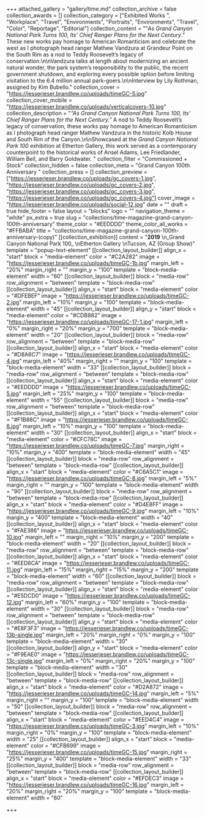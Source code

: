 +++
attached_gallery = "gallery/time.md"
collection_archive = false
collection_awards = []
collection_category = ["Exhibited Works ", "Workplace", "Travel", "Environments", "Portraits", "Environments", "Travel", "Color", "Reportage", "Editorial"]
collection_content = "“_As Grand Canyon National Park Turns 100, Its’ Chief Ranger Plans for the Next Century_.” These new works pay homage to American Romanticism and celebrate the west as I photograph head ranger Mathew Vandzura at Grandeur Point on the South Rim as a nod to Teddy Roosevelt’s legacy of conservation.\n\nVandzura talks at length about modernizing an ancient natural wonder, the park system’s responsibility to the public, the recent government shutdown, and exploring every possible option before limiting visitation to the 6.4 million annual park-goers.\n\nInterview by Lily Rothman, assigned by Kim Bubello."
collection_cover = "https://jesserieser.brandlew.co/uploads/timeGC-5.jpg"
collection_cover_mobile = "https://jesserieser.brandlew.co/uploads/verticalcovers-10.jpg"
collection_description = "_“As Grand Canyon National Park Turns 100, Its’ Chief Ranger Plans for the Next Century.”_ A nod to Teddy Roosevelt’s legacy of conservation, these works pay homage to American Romanticism as I photograph head ranger Mathew Vandzura in the historic Kolb House and South Rim of the Canyon.\n\nShowcased at the _Grand Canyon National Park 100_ exhibition at Etherton Gallery, this work served as a contemporary counterpoint to the historical works of Ansel Adams, Lee Friedlander, William Bell, and Barry Goldwater. "
collection_filter = "Commissioned + Stock"
collection_hidden = false
collection_meta = "Grand Canyon 100th Anniversary "
collection_press = []
collection_preview = ["https://jesserieser.brandlew.co/uploads/gc_covers-1.jpg", "https://jesserieser.brandlew.co/uploads/gc_covers-2.jpg", "https://jesserieser.brandlew.co/uploads/gc_covers-3.jpg", "https://jesserieser.brandlew.co/uploads/gc_covers-4.jpg"]
cover_image = "https://jesserieser.brandlew.co/uploads/social-12.jpg"
date = ""
draft = true
hide_footer = false
layout = "blocks"
logo = ""
navigation_theme = "white"
px_extra = true
slug = "collections/time-magazine-grand-canyon-100th-anniversary"
theme_color = "#EEDDDD"
theme_color_all_works = "#FFBABA"
title = "collections/time-magazine-grand-canyon-100th-anniversary-(copy)"
[[collection_exhibition]]
content = "**2019**  \n_Grand Canyon National Park 100_  \nEtherton Gallery  \nTucson, AZ (Group Show)"
template = "popup-text-element"
[[collection_layout_builder]]
align_x = "start"
block = "media-element"
color = "#C2A282"
image = "https://jesserieser.brandlew.co/uploads/timeGC-1b.jpg"
margin_left = "20%"
margin_right = ""
margin_y = "100"
template = "block-media-element"
width = "60"
[[collection_layout_builder]]
block = "media-row"
row_alignment = "between"
template = "block-media-row"
[[collection_layout_builder]]
align_x = "start"
block = "media-element"
color = "#DFEBEF"
image = "https://jesserieser.brandlew.co/uploads/timeGC-2.jpg"
margin_left = "10%"
margin_y = "100"
template = "block-media-element"
width = "45"
[[collection_layout_builder]]
align_y = "start"
block = "media-element"
color = "#CDB882"
image = "https://jesserieser.brandlew.co/uploads/timeGC-17-1.jpg"
margin_left = "0%"
margin_right = "20%"
margin_y = "700"
template = "block-media-element"
width = "20"
[[collection_layout_builder]]
block = "media-row"
row_alignment = "between"
template = "block-media-row"
[[collection_layout_builder]]
align_x = "start"
block = "media-element"
color = "#D8A6C7"
image = "https://jesserieser.brandlew.co/uploads/timeGC-4.jpg"
margin_left = "40%"
margin_right = ""
margin_y = "100"
template = "block-media-element"
width = "33"
[[collection_layout_builder]]
block = "media-row"
row_alignment = "between"
template = "block-media-row"
[[collection_layout_builder]]
align_x = "start"
block = "media-element"
color = "#EEDDDD"
image = "https://jesserieser.brandlew.co/uploads/timeGC-5.jpg"
margin_left = "25%"
margin_y = "100"
template = "block-media-element"
width = "55"
[[collection_layout_builder]]
block = "media-row"
row_alignment = "between"
template = "block-media-row"
[[collection_layout_builder]]
align_x = "start"
block = "media-element"
color = "#F1B88C"
image = "https://jesserieser.brandlew.co/uploads/timeGC-6.jpg"
margin_left = "10%"
margin_y = "100"
template = "block-media-element"
width = "30"
[[collection_layout_builder]]
align_x = "start"
block = "media-element"
color = "#CFC78C"
image = "https://jesserieser.brandlew.co/uploads/timeGC-7.jpg"
margin_right = "10%"
margin_y = "400"
template = "block-media-element"
width = "45"
[[collection_layout_builder]]
block = "media-row"
row_alignment = "between"
template = "block-media-row"
[[collection_layout_builder]]
align_x = "start"
block = "media-element"
color = "#C6A5C1"
image = "https://jesserieser.brandlew.co/uploads/timeGC-8.jpg"
margin_left = "5%"
margin_right = ""
margin_y = "100"
template = "block-media-element"
width = "90"
[[collection_layout_builder]]
block = "media-row"
row_alignment = "between"
template = "block-media-row"
[[collection_layout_builder]]
align_x = "start"
block = "media-element"
color = "#D4E8FF"
image = "https://jesserieser.brandlew.co/uploads/timeGC-9.jpg"
margin_left = "10%"
margin_y = "400"
template = "block-media-element"
width = "40"
[[collection_layout_builder]]
align_x = "start"
block = "media-element"
color = "#FAE386"
image = "https://jesserieser.brandlew.co/uploads/timeGC-10.jpg"
margin_left = ""
margin_right = "10%"
margin_y = "200"
template = "block-media-element"
width = "20"
[[collection_layout_builder]]
block = "media-row"
row_alignment = "between"
template = "block-media-row"
[[collection_layout_builder]]
align_x = "start"
block = "media-element"
color = "#EED8CA"
image = "https://jesserieser.brandlew.co/uploads/timeGC-11.jpg"
margin_left = "15%"
margin_right = "15%"
margin_y = "200"
template = "block-media-element"
width = "60"
[[collection_layout_builder]]
block = "media-row"
row_alignment = "between"
template = "block-media-row"
[[collection_layout_builder]]
align_x = "start"
block = "media-element"
color = "#E5DCD0"
image = "https://jesserieser.brandlew.co/uploads/timeGC-12.jpg"
margin_left = "60%"
margin_y = "100"
template = "block-media-element"
width = "30"
[[collection_layout_builder]]
block = "media-row"
row_alignment = "between"
template = "block-media-row"
[[collection_layout_builder]]
align_y = "start"
block = "media-element"
color = "#E8F3F3"
image = "https://jesserieser.brandlew.co/uploads/timeGC-13b-single.jpg"
margin_left = "20%"
margin_right = "0%"
margin_y = "100"
template = "block-media-element"
width = "30"
[[collection_layout_builder]]
align_y = "start"
block = "media-element"
color = "#F9EAE0"
image = "https://jesserieser.brandlew.co/uploads/timeGC-13c-single.jpg"
margin_left = "0%"
margin_right = "20%"
margin_y = "100"
template = "block-media-element"
width = "30"
[[collection_layout_builder]]
block = "media-row"
row_alignment = "between"
template = "block-media-row"
[[collection_layout_builder]]
align_x = "start"
block = "media-element"
color = "#D2A872"
image = "https://jesserieser.brandlew.co/uploads/timeGC-14.jpg"
margin_left = "5%"
margin_right = ""
margin_y = "100"
template = "block-media-element"
width = "50"
[[collection_layout_builder]]
block = "media-row"
row_alignment = "between"
template = "block-media-row"
[[collection_layout_builder]]
align_x = "start"
block = "media-element"
color = "#EED4C4"
image = "https://jesserieser.brandlew.co/uploads/timeGC-3.jpg"
margin_left = "10%"
margin_right = "0%"
margin_y = "100"
template = "block-media-element"
width = "25"
[[collection_layout_builder]]
align_x = "start"
block = "media-element"
color = "#CFB699"
image = "https://jesserieser.brandlew.co/uploads/timeGC-15.jpg"
margin_right = "25%"
margin_y = "400"
template = "block-media-element"
width = "33"
[[collection_layout_builder]]
block = "media-row"
row_alignment = "between"
template = "block-media-row"
[[collection_layout_builder]]
align_x = "start"
block = "media-element"
color = "#EFDEC3"
image = "https://jesserieser.brandlew.co/uploads/timeGC-16.jpg"
margin_left = "20%"
margin_right = "20%"
margin_y = "100"
template = "block-media-element"
width = "60"

+++

